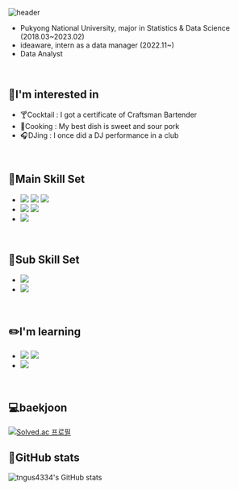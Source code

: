 ![header](https://capsule-render.vercel.app/api?type=Waving&color=F8B195&height=250&section=header&text=%20♥Welcome♥&fontSize=70&fontAlignY=30&desc=Suhyeon's%20Github&descSize=25&descAlign=80&descAlignY=50)


- Pukyong National University, major in Statistics & Data Science (2018.03~2023.02)
- ideaware, intern as a data manager (2022.11~)
- Data Analyst
<br>


## 🤭I'm interested in
- 🍸Cocktail : I got a certificate of Craftsman Bartender
- 🍳Cooking : My best dish is sweet and sour pork
- 🎧️DJing : I once did a DJ performance in a club
<br>

## 🚀Main Skill Set
- <img src="https://img.shields.io/badge/Python-3766AB?style=flat-square&logo=Python&logoColor=white"/> <img src="https://img.shields.io/badge/jupyter-F37626?style=flat&logo=Jupyter&logoColor=white"/> <img src="https://img.shields.io/badge/Google Colab-F9AB00?style=flat&logo=Google Colab&logoColor=white"/>
- <img src="https://img.shields.io/badge/R-276DC3?style=flat&logo=R&logoColor=white"/> <img src="https://img.shields.io/badge/RStudio-75AADB?style=flat&logo=RStudio&logoColor=white"/>
- <img src="https://img.shields.io/badge/SQL-4479A1?style=flat&logo=MySQL&logoColor=white"/>
<br>

## 🚀Sub Skill Set
- <img src="https://img.shields.io/badge/Figma-F24E1E?style=flat&logo=Figma&logoColor=white"/>
- <img src="https://img.shields.io/badge/Tableau-E97627?style=flat&logo=Tableau&logoColor=white"/>
<br>

## ✏️I'm learning
- <img src="https://img.shields.io/badge/C-A8B9CC?style=flat&logo=C&logoColor=white"/> <img src="https://img.shields.io/badge/-C++-00599C?style=flat&logo=C%2B%2B&logoColor=white"/>
- <img src="https://img.shields.io/badge/JavaScript-F7DF1E?style=flat&logo=JavaScript&logoColor=white"/>
<br>

## 💻baekjoon
[![Solved.ac 프로필](http://mazassumnida.wtf/api/v2/generate_badge?boj=tngus4334)](https://solved.ac/tngus4334)
<br>

## 🐾GitHub stats
![tngus4334's GitHub stats](https://github-readme-stats.vercel.app/api?username=tngus4334&show_icons=true&theme=onedark)
</div>



